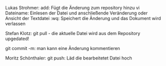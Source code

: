 Lukas Strohmer:
add: Fügt die Änderung zum  repository hinzu
vi Dateiname: Einlesen der Datei und anschließende Veränderung oder Ansicht der Textdatei 
:wq: Speichert die Änderung und das Dokument wird verlassen

Stefan Klotz:
git pull - die aktuelle Datei wird aus dem Repository upgedated!

git commit -m: man kann eine Änderung kommentieren

Moritz Schönthaler:
git push: Läd die bearbeitetet Datei hoch

